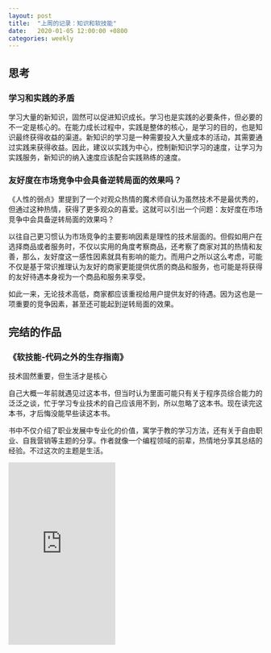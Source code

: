 ```yaml
---
layout: post
title:  "上周的记录：知识和软技能"
date:   2020-01-05 12:00:00 +0800
categories: weekly
---
```


## 思考

### 学习和实践的矛盾

学习大量的新知识，固然可以促进知识成长。学习也是实践的必要条件，但必要的不一定是核心的。在能力成长过程中，实践是整体的核心，是学习的目的，也是知识最终获得收益的渠道。新知识的学习是一种需要投入大量成本的活动，其需要通过实践来获得收益。因此，建议以实践为中心，控制新知识学习的速度，让学习为实践服务，新知识的纳入速度应该配合实践熟练的速度。

### 友好度在市场竞争中会具备逆转局面的效果吗？

《人性的弱点》里提到了一个对观众热情的魔术师自认为虽然技术不是最优秀的，但通过这种热情，获得了更多观众的喜爱。这就可以引出一个问题：友好度在市场竞争中会具备逆转局面的效果吗？

以往自己更习惯认为市场竞争的主要影响因素是理性的技术层面的。但假如用户在选择商品或者服务时，不仅以实用的角度考察商品，还考察了商家对其的热情和友善，那么，友好度这一感性因素就具有影响的能力。而用户之所以这么考虑，可能不仅是基于常识推理认为友好的商家更能提供优质的商品和服务，也可能是将获得的友好待遇本身视为一个商品和服务来享受。

如此一来，无论技术高低，商家都应该重视给用户提供友好的待遇。因为这也是一项重要的竞争因素，甚至还可能起到逆转局面的效果。

## 完结的作品
### 《软技能-代码之外的生存指南》
技术固然重要，但生活才是核心 

自己大概一年前就遇见过这本书，但当时认为里面可能只有关于程序员综合能力的泛泛之谈，忙于学习专业技术的自己应该用不到，所以忽略了这本书。现在读完这本书，才后悔没能早些读这本书。

书中不仅介绍了职业发展中专业化的价值，寓学于教的学习方法，还有关于自由职业、自我营销等主题的分享。作者就像一个编程领域的前辈，热情地分享其总结的经验。不过这次的主题是生活。

<iframe type="text/html" width="212" height="362" frameborder="0" allowfullscreen style="max-width:100%" src="https://read.amazon.cn/kp/card?asin=B01J9MZPPO&preview=newtab&linkCode=kpe&ref_=cm_sw_r_kb_dp_EPzeEbE5S8WA1&tag=bookrec0b-23&hideBuy=true&hideShare=true" ></iframe>
